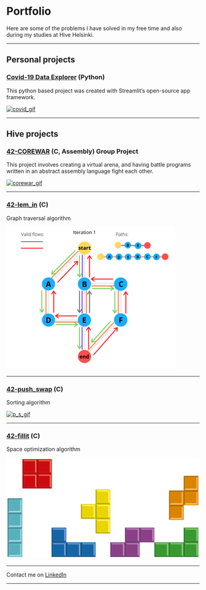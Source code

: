 # Portfolio

Here are some of the problems I have solved in my free time and also during my studies at Hive Helsinki.  

---

## Personal projects 

### [Covid-19 Data Explorer](/project1) (Python)  
This python based project was created with Streamlit’s open-source app framework.

<a href="/project1">
   <img alt="covid_gif" src="https://media.giphy.com/media/JSpM4vjH4h88MrLms3/giphy.gif?raw=true">
</a>  

---

## Hive projects

### [42-COREWAR](/project5) (C, Assembly) Group Project  
This project involves creating a virtual arena, and having battle programs written in an abstract assembly language fight each other.

<a href="/project5">
   <img alt="corewar_gif" src="corewar.gif">
</a>  

---

### [42-lem_in](/project2) (C)  
Graph traversal algorithm

<a href="/project2">
   <img alt="flows" src="images/flows.png?raw=true">
</a>  

---
### [42-push_swap](/project3) (C)  
Sorting algorithm

<a href="/project3">
   <img alt="p_s_gif" src="https://media.giphy.com/media/Z9KQXYnxTpWIMArgTP/giphy.gif?raw=true">
</a>  

---

### [42-fillit](/project4) (C)  
Space optimization algorithm

<a href="/project4">
   <img alt="cubes" src="images/cubes.png?raw=true">
</a>  


---

Contact me on 
<a href="https://www.linkedin.com/in/valtterikurkela/?raw=true" target="_blank">LinkedIn</a>

---
